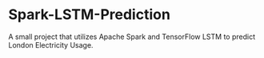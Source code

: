 # Spark-LSTM-Prediction
A small project that utilizes Apache Spark and TensorFlow LSTM to predict London Electricity Usage. 
